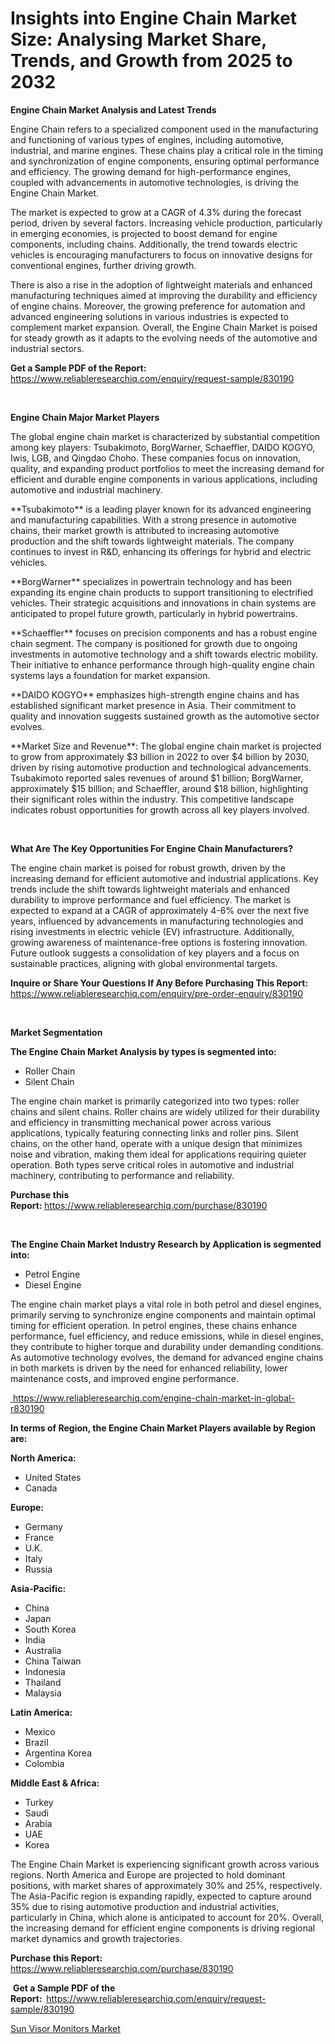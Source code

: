 <p><h1>Insights into Engine Chain Market Size: Analysing Market Share, Trends, and Growth from 2025 to 2032</h1></p><p><strong>Engine Chain Market Analysis and Latest Trends</strong></p>
<p><p>Engine Chain refers to a specialized component used in the manufacturing and functioning of various types of engines, including automotive, industrial, and marine engines. These chains play a critical role in the timing and synchronization of engine components, ensuring optimal performance and efficiency. The growing demand for high-performance engines, coupled with advancements in automotive technologies, is driving the Engine Chain Market.</p><p>The market is expected to grow at a CAGR of 4.3% during the forecast period, driven by several factors. Increasing vehicle production, particularly in emerging economies, is projected to boost demand for engine components, including chains. Additionally, the trend towards electric vehicles is encouraging manufacturers to focus on innovative designs for conventional engines, further driving growth. </p><p>There is also a rise in the adoption of lightweight materials and enhanced manufacturing techniques aimed at improving the durability and efficiency of engine chains. Moreover, the growing preference for automation and advanced engineering solutions in various industries is expected to complement market expansion. Overall, the Engine Chain Market is poised for steady growth as it adapts to the evolving needs of the automotive and industrial sectors.</p></p>
<p><strong>Get a Sample PDF of the Report:&nbsp;</strong> <a href="https://www.reliableresearchiq.com/enquiry/request-sample/830190?utm_campaign=3073&utm_medium=2&utm_source=Github&utm_content=ia&utm_term=30032025&utm_id=engine-chain">https://www.reliableresearchiq.com/enquiry/request-sample/830190</a></p>
<p>&nbsp;</p>
<p><strong>Engine Chain Major Market Players</strong></p>
<p><p>The global engine chain market is characterized by substantial competition among key players: Tsubakimoto, BorgWarner, Schaeffler, DAIDO KOGYO, Iwis, LGB, and Qingdao Choho. These companies focus on innovation, quality, and expanding product portfolios to meet the increasing demand for efficient and durable engine components in various applications, including automotive and industrial machinery.</p><p>**Tsubakimoto** is a leading player known for its advanced engineering and manufacturing capabilities. With a strong presence in automotive chains, their market growth is attributed to increasing automotive production and the shift towards lightweight materials. The company continues to invest in R&D, enhancing its offerings for hybrid and electric vehicles.</p><p>**BorgWarner** specializes in powertrain technology and has been expanding its engine chain products to support transitioning to electrified vehicles. Their strategic acquisitions and innovations in chain systems are anticipated to propel future growth, particularly in hybrid powertrains.</p><p>**Schaeffler** focuses on precision components and has a robust engine chain segment. The company is positioned for growth due to ongoing investments in automotive technology and a shift towards electric mobility. Their initiative to enhance performance through high-quality engine chain systems lays a foundation for market expansion.</p><p>**DAIDO KOGYO** emphasizes high-strength engine chains and has established significant market presence in Asia. Their commitment to quality and innovation suggests sustained growth as the automotive sector evolves.</p><p>**Market Size and Revenue**: The global engine chain market is projected to grow from approximately $3 billion in 2022 to over $4 billion by 2030, driven by rising automotive production and technological advancements. Tsubakimoto reported sales revenues of around $1 billion; BorgWarner, approximately $15 billion; and Schaeffler, around $18 billion, highlighting their significant roles within the industry. This competitive landscape indicates robust opportunities for growth across all key players involved.</p></p>
<p>&nbsp;</p>
<p><strong>What Are The Key Opportunities For Engine Chain Manufacturers?</strong></p>
<p><p>The engine chain market is poised for robust growth, driven by the increasing demand for efficient automotive and industrial applications. Key trends include the shift towards lightweight materials and enhanced durability to improve performance and fuel efficiency. The market is expected to expand at a CAGR of approximately 4-6% over the next five years, influenced by advancements in manufacturing technologies and rising investments in electric vehicle (EV) infrastructure. Additionally, growing awareness of maintenance-free options is fostering innovation. Future outlook suggests a consolidation of key players and a focus on sustainable practices, aligning with global environmental targets.</p></p>
<p><strong>Inquire or Share Your Questions If Any Before Purchasing This Report:</strong> <a href="https://www.reliableresearchiq.com/enquiry/pre-order-enquiry/830190?utm_campaign=3073&utm_medium=2&utm_source=Github&utm_content=ia&utm_term=30032025&utm_id=engine-chain">https://www.reliableresearchiq.com/enquiry/pre-order-enquiry/830190</a></p>
<p>&nbsp;</p>
<p><strong>Market Segmentation</strong></p>
<p><strong>The Engine Chain Market Analysis by types is segmented into:</strong></p>
<p><ul><li>Roller Chain</li><li>Silent Chain</li></ul></p>
<p><p>The engine chain market is primarily categorized into two types: roller chains and silent chains. Roller chains are widely utilized for their durability and efficiency in transmitting mechanical power across various applications, typically featuring connecting links and roller pins. Silent chains, on the other hand, operate with a unique design that minimizes noise and vibration, making them ideal for applications requiring quieter operation. Both types serve critical roles in automotive and industrial machinery, contributing to performance and reliability.</p></p>
<p><strong>Purchase this Report:&nbsp;</strong><a href="https://www.reliableresearchiq.com/purchase/830190?utm_campaign=3073&utm_medium=2&utm_source=Github&utm_content=ia&utm_term=30032025&utm_id=engine-chain">https://www.reliableresearchiq.com/purchase/830190</a></p>
<p>&nbsp;</p>
<p><strong>The Engine Chain Market Industry Research by Application is segmented into:</strong></p>
<p><ul><li>Petrol Engine</li><li>Diesel Engine</li></ul></p>
<p><p>The engine chain market plays a vital role in both petrol and diesel engines, primarily serving to synchronize engine components and maintain optimal timing for efficient operation. In petrol engines, these chains enhance performance, fuel efficiency, and reduce emissions, while in diesel engines, they contribute to higher torque and durability under demanding conditions. As automotive technology evolves, the demand for advanced engine chains in both markets is driven by the need for enhanced reliability, lower maintenance costs, and improved engine performance.</p></p>
<p><a href="https://www.reliableresearchiq.com/engine-chain-market-in-global-r830190?utm_campaign=3073&utm_medium=2&utm_source=Github&utm_content=ia&utm_term=30032025&utm_id=engine-chain">&nbsp;https://www.reliableresearchiq.com/engine-chain-market-in-global-r830190</a></p>
<p><strong>In terms of Region, the Engine Chain Market Players available by Region are:</strong></p>
<p>
    <p> <strong> North America: </strong>
        <ul>
            <li>United States</li>
            <li>Canada</li>
        </ul>
        </p> 
    <p> <strong> Europe: </strong>
        <ul>
            <li>Germany</li>
            <li>France</li>
            <li>U.K.</li>
            <li>Italy</li>
            <li>Russia</li>
        </ul>
        </p> 
    <p> <strong> Asia-Pacific: </strong>
        <ul>
            <li>China</li>
            <li>Japan</li>
            <li>South Korea</li>
            <li>India</li>
            <li>Australia</li>
            <li>China Taiwan</li>
            <li>Indonesia</li>
            <li>Thailand</li>
            <li>Malaysia</li>
        </ul>
        </p> 
    <p> <strong> Latin America: </strong>
        <ul>
            <li>Mexico</li>
            <li>Brazil</li>
            <li>Argentina Korea</li>
            <li>Colombia</li>
        </ul>
        </p> 
    <p> <strong> Middle East & Africa: </strong>
        <ul>
            <li>Turkey</li>
            <li>Saudi</li>
            <li>Arabia</li>
            <li>UAE</li>
            <li>Korea</li>
        </ul>
    </p>
    </p>
<p><p>The Engine Chain Market is experiencing significant growth across various regions. North America and Europe are projected to hold dominant positions, with market shares of approximately 30% and 25%, respectively. The Asia-Pacific region is expanding rapidly, expected to capture around 35% due to rising automotive production and industrial activities, particularly in China, which alone is anticipated to account for 20%. Overall, the increasing demand for efficient engine components is driving regional market dynamics and growth trajectories.</p></p>
<p><strong>Purchase this Report: </strong><a href="https://www.reliableresearchiq.com/purchase/830190?utm_campaign=3073&utm_medium=2&utm_source=Github&utm_content=ia&utm_term=30032025&utm_id=engine-chain">https://www.reliableresearchiq.com/purchase/830190</a></p>
<p>&nbsp;<strong>Get a Sample PDF of the Report:&nbsp;&nbsp;</strong><a href="https://www.reliableresearchiq.com/enquiry/request-sample/830190?utm_campaign=3073&utm_medium=2&utm_source=Github&utm_content=ia&utm_term=30032025&utm_id=engine-chain">https://www.reliableresearchiq.com/enquiry/request-sample/830190</a></p>
<p><strong></strong></p>
<p><p><a href="https://github.com/guleealhani/Market-Research-Report-List-1/blob/main/sun-visor-monitors-market.md?utm_campaign=3073&utm_medium=2&utm_source=Github&utm_content=ia&utm_term=30032025&utm_id=engine-chain">Sun Visor Monitors Market</a></p></p>